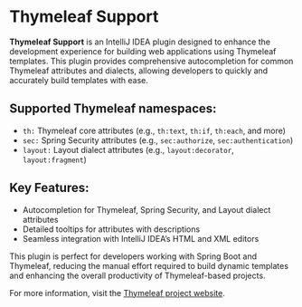 # Thymeleaf Support

**Thymeleaf Support** is an IntelliJ IDEA plugin designed to enhance the development experience for building web applications using Thymeleaf templates. This plugin provides comprehensive autocompletion for common Thymeleaf attributes and dialects, allowing developers to quickly and accurately build templates with ease.

## Supported Thymeleaf namespaces:
- `th:` Thymeleaf core attributes (e.g., `th:text`, `th:if`, `th:each`, and more)
- `sec:` Spring Security attributes (e.g., `sec:authorize`, `sec:authentication`)
- `layout:` Layout dialect attributes (e.g., `layout:decorator`, `layout:fragment`)

## Key Features:
- Autocompletion for Thymeleaf, Spring Security, and Layout dialect attributes
- Detailed tooltips for attributes with descriptions
- Seamless integration with IntelliJ IDEA’s HTML and XML editors

This plugin is perfect for developers working with Spring Boot and Thymeleaf, reducing the manual effort required to build dynamic templates and enhancing the overall productivity of Thymeleaf-based projects.

For more information, visit the [Thymeleaf project website](https://www.thymeleaf.org).
